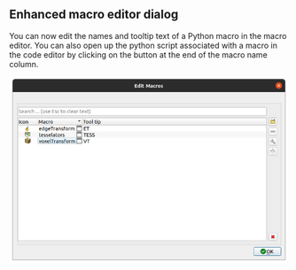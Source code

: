 ## Enhanced macro editor dialog

You can now edit the names and tooltip text of a Python macro in the macro editor.
You can also open up the python script associated with a macro in the code editor
by clicking on the button at the end of the macro name column.

![Enhanced macro editor](enhanced-macro-editor.png)
